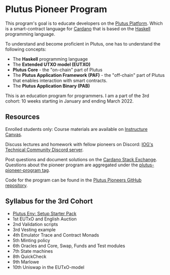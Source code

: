 # Plutus Pioneer Program

This program's goal is to educate developers on the [Plutus
Platform](./plutus-platform.md). Which is a smart-contract language for
[Cardano](./cardano.md) that is based on the [Haskell](./haskell/haskell.md)
programming language.

To understand and become proficient in Plutus, one has to understand the
following concepts:

- The **Haskell** programming language
- The **Extended UTXO model (EUTXO)**
- **Plutus Core** - the "on-chain" part of Plutus
- The **Plutus Application Framework (PAF)** - the "off-chain" part of Plutus
  that enables interaction with smart contracts.
- The **Plutus Application Binary (PAB)**

This is an education program for programmers. I am a part of the 3rd cohort: 10
weeks starting in January and ending March 2022.

## Resources
Enrolled students only: Course materials are available on [Instructure
Canvas](https://canvas.instructure.com/).

Discuss lectures and homework with fellow pioneers on Discord: [IOG's Technical
Community Discord server](https://discord.gg/WmSVtQ5PjZ).

Post questions and document solutions on the [Cardano Stack
Exchange](https://cardano.stackexchange.com/). Questions about the pioneer
program are aggregated under the [plutus-pioneer-program
tag](https://cardano.stackexchange.com/questions/tagged/plutus-pioneer-program).

Code for the program can be found in the [Plutus Pioneers GitHub
repository](https://github.com/input-output-hk/plutus-pioneer-program).

## Syllabus for the 3rd Cohort

- [Plutus Env: Setup Starter Pack](./units/00-plutus-env-setup-starter-pack.md)
- 1st EUTxO and English Auction
- 2nd Validation scripts
- 3rd Vesting example
- 4th Emulator Trace and Contract Monads
- 5th Minting policy
- 6th Oracles and Core, Swap, Funds and Test modules
- 7th State machines
- 8th QuickCheck
- 9th Marlowe
- 10th Uniswap in the EUTxO-model
